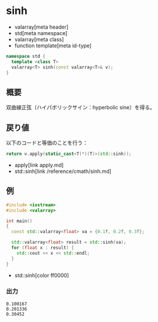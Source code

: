 # sinh
* valarray[meta header]
* std[meta namespace]
* valarray[meta class]
* function template[meta id-type]

```cpp
namespace std {
  template <class T>
  valarray<T> sinh(const valarray<T>& v);
}
```

## 概要
双曲線正弦（ハイパボリックサイン：hyperbolic sine）を得る。


## 戻り値
以下のコードと等価のことを行う：

```cpp
return v.apply(static_cast<T(*)(T)>(std::sinh));
```
* apply[link apply.md]
* std::sinh[link /reference/cmath/sinh.md]


## 例
```cpp example
#include <iostream>
#include <valarray>

int main()
{
  const std::valarray<float> va = {0.1f, 0.2f, 0.3f};

  std::valarray<float> result = std::sinh(va);
  for (float x : result) {
    std::cout << x << std::endl;
  }
}
```
* std::sinh[color ff0000]

### 出力
```
0.100167
0.201336
0.30452
```


